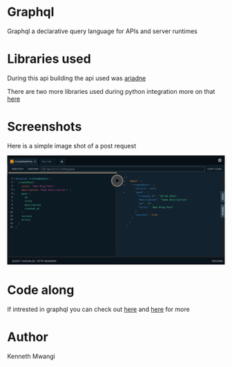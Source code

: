# Graphql

Graphql a declarative query language for APIs and server runtimes

# Libraries used 
During this api building the api used was [ariadne](https://ariadnegraphql.org/)


There are two more libraries used during python integration more on that [here](https://graphql.org/code/#python-server)

# Screenshots
Here is a simple image shot of a post request

![Post request](<Screenshot from 2023-12-17 23-50-40.png>)

# Code along 
If intrested in graphql you can check out [here](https://graphql.org/)  and [here](https://www.apollographql.com/blog/complete-api-guide) for more

# Author 
Kenneth Mwangi
